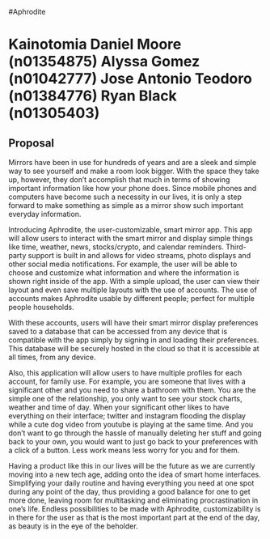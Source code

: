 #Aphrodite

# Kainotomia Daniel Moore (n01354875) Alyssa Gomez (n01042777) Jose Antonio Teodoro (n01384776) Ryan Black (n01305403)

## Proposal
Mirrors have been in use for hundreds of years and are a sleek and simple way to see yourself and make a room look bigger. With the space they take up, however, they don’t accomplish that much in terms of showing important information like how your phone does. Since mobile phones and computers have become such a necessity in our lives, it is only a step forward to make something as simple as a mirror show such important everyday information.

Introducing Aphrodite, the user-customizable, smart mirror app. This app will allow users to interact with the smart mirror and display simple things like time, weather, news, stocks/crypto, and calendar reminders. Third-party support is built in and allows for video streams, photo displays and other social media notifications. For example, the user will be able to choose and customize what information and where the information is shown right inside of the app. With a simple upload, the user can view their layout and even save multiple layouts with the use of accounts. The use of accounts makes Aphrodite usable by different people; perfect for multiple people households.

With these accounts, users will have their smart mirror display preferences saved to a database that can be accessed from any device that is compatible with the app simply by signing in and loading their preferences. This database will be securely hosted in the cloud so that it is accessible at all times, from any device.

Also, this application will allow users to have multiple profiles for each account, for family use. For example, you are someone that lives with a significant other  and you need to share a bathroom with them. You are the simple one of the relationship, you only want to see your stock charts, weather and time of day. When your significant other likes to have everything on their interface; twitter and instagram flooding the display while a cute dog video from youtube is playing at the same time. And you don’t want to go through the hassle of manually deleting her stuff and going back to your own, you would want to just go back to your preferences with a click of a button. Less work means less worry for you and for them.

Having a product like this in our lives will be the future as we are currently moving into a new tech age, adding onto the idea of smart home interfaces. Simplifying your daily routine and having everything you need at one spot during any point of the day, thus providing a good balance for one to get more done, leaving room for multitasking and eliminating procrastination in one’s life. Endless possibilities to be made with Aphrodite, customizability is in there for the user as that is the most important part at the end of the day, as beauty is in the eye of the beholder.
